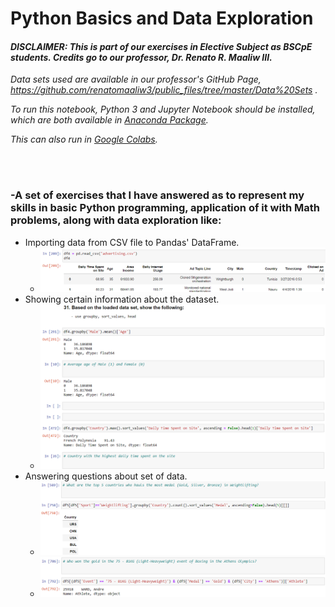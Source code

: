 # Python Basics and Data Exploration
#### *DISCLAIMER: This is part of our exercises in Elective Subject as BSCpE students. Credits go to our professor, Dr. Renato R. Maaliw III.*
*Data sets used are available in our professor's GitHub Page, https://github.com/renatomaaliw3/public_files/tree/master/Data%20Sets .*

*To run this notebook, Python 3 and Jupyter Notebook should be installed, which are both available in [Anaconda Package](https://www.anaconda.com/products/distribution).*

*This can also run in [Google Colabs](colab.research.google.com).*

<br><br>

### -A set of exercises that I have answered as to represent my skills in basic Python programming, application of it with Math problems, along with data exploration like:
- Importing data from CSV file to Pandas' DataFrame.
  - ![](images/hab.png)
- Showing certain information about the dataset.
  - ![](images/show.png)
- Answering questions about set of data. 
  - ![](images/show2.png)
  - ![](images/show3.png)
